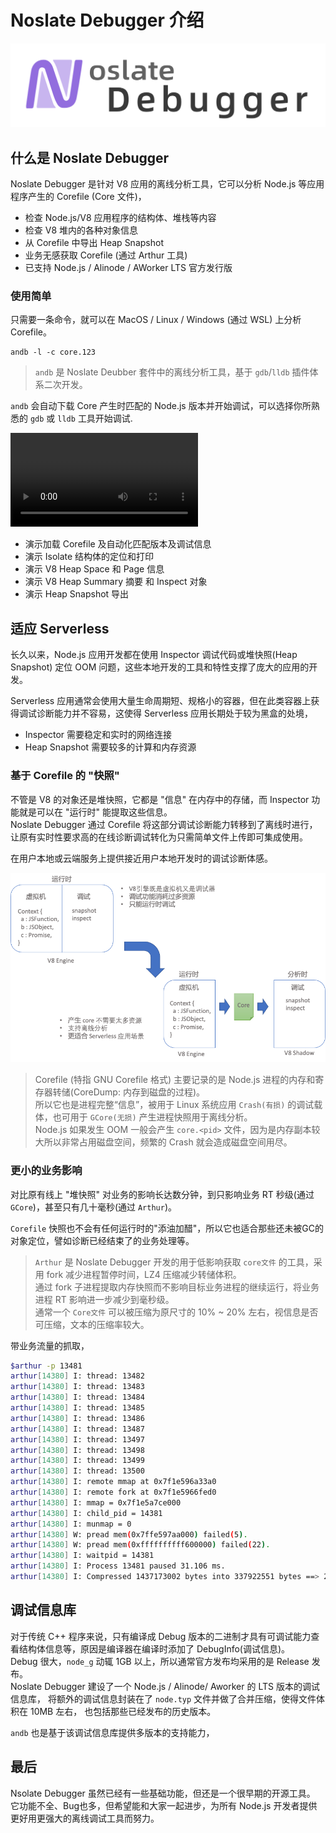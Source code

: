 # Noslate Debugger 介绍

<div style={{maxWidth: "800px"}} >

![Noslate Debugger](../assets/noslate-db.png)

</div>

## 什么是 Noslate Debugger

Noslate Debugger 是针对 V8 应用的离线分析工具，它可以分析 Node.js 等应用程序产生的 Corefile (Core 文件)，

* 检查 Node.js/V8 应用程序的结构体、堆栈等内容
* 检查 V8 堆内的各种对象信息
* 从 Corefile 中导出 Heap Snapshot
* 业务无感获取 Corefile (通过 Arthur 工具)
* 已支持 Node.js / Alinode / AWorker LTS 官方发行版

### 使用简单

只需要一条命令，就可以在 MacOS / Linux / Windows (通过 WSL) 上分析 Corefile。
```
andb -l -c core.123
```
> `andb` 是 Noslate Deubber 套件中的离线分析工具，基于 `gdb`/`lldb` 插件体系二次开发。

`andb` 会自动下载 Core 产生时匹配的 Node.js 版本并开始调试，可以选择你所熟悉的 `gdb` 或 `lldb` 工具开始调试.

<video controls>
      <source src="/demo_andb.mp4" />
</video>

* 演示加载 Corefile 及自动化匹配版本及调试信息
* 演示 Isolate 结构体的定位和打印
* 演示 V8 Heap Space 和 Page 信息
* 演示 V8 Heap Summary 摘要 和 Inspect 对象
* 演示 Heap Snapshot 导出


## 适应 Serverless

长久以来，Node.js 应用开发都在使用 Inspector 调试代码或堆快照(Heap Snapshot) 定位 OOM 问题，这些本地开发的工具和特性支撑了庞大的应用的开发。

Serverless 应用通常会使用大量生命周期短、规格小的容器，但在此类容器上获得调试诊断能力并不容易，这使得 Serverless 应用长期处于较为黑盒的处境，
* Inspector 需要稳定和实时的网络连接
* Heap Snapshot 需要较多的计算和内存资源

### 基于 Corefile 的 "快照"

不管是 V8 的对象还是堆快照，它都是 "信息" 在内存中的存储，而 Inspector 功能就是可以在 "运行时" 能提取这些信息。   
Noslate Debugger 通过 Corefile 将这部分调试诊断能力转移到了离线时进行，让原有实时性要求高的在线诊断调试转化为只需简单文件上传即可集成使用。

在用户本地或云端服务上提供接近用户本地开发时的调试诊断体感。

<div style={{maxWidth: "600px"}} >

![离线分析](../assets/andb-pic1.png)

</div>

> Corefile (特指 GNU Corefile 格式) 主要记录的是 Node.js 进程的内存和寄存器转储(CoreDump: 内存到磁盘的过程)。    
> 所以它也是进程完整“信息”，被用于 Linux 系统应用 `Crash(有损)` 的调试载体，也可用于 `GCore(无损)` 产生进程快照用于离线分析。   
> Node.js 如果发生 OOM 一般会产生 `core.<pid>` 文件，因为是内存副本较大所以非常占用磁盘空间，频繁的 Crash 就会造成磁盘空间用尽。


### 更小的业务影响

对比原有线上 "堆快照" 对业务的影响长达数分钟，到只影响业务 RT 秒级(通过 `GCore`)，甚至只有几十毫秒(通过 `Arthur`)。

`Corefile` 快照也不会有任何运行时的"添油加醋"，所以它也适合那些还未被GC的对象定位，譬如诊断已经结束了的业务处理等。

> `Arthur` 是 Noslate Debugger 开发的用于低影响获取 `core文件` 的工具，采用 fork 减少进程暂停时间，LZ4 压缩减少转储体积。   
> 通过 fork 子进程提取内存快照而不影响目标业务进程的继续运行，将业务进程 RT 影响进一步减少到毫秒级。   
> 通常一个 `Core文件` 可以被压缩为原尺寸的 10% ~ 20% 左右，视信息是否可压缩，文本的压缩率较大。

带业务流量的抓取，
```bash
$arthur -p 13481
arthur[14380] I: thread: 13482
arthur[14380] I: thread: 13483
arthur[14380] I: thread: 13484
arthur[14380] I: thread: 13485
arthur[14380] I: thread: 13486
arthur[14380] I: thread: 13487
arthur[14380] I: thread: 13497
arthur[14380] I: thread: 13498
arthur[14380] I: thread: 13499
arthur[14380] I: thread: 13500
arthur[14380] I: remote mmap at 0x7f1e596a33a0
arthur[14380] I: remote fork at 0x7f1e5966fed0
arthur[14380] I: mmap = 0x7f1e5a7ce000
arthur[14380] I: child_pid = 14381
arthur[14380] I: munmap = 0
arthur[14380] W: pread mem(0x7ffe597aa000) failed(5).
arthur[14380] W: pread mem(0xffffffffff600000) failed(22).
arthur[14380] I: waitpid = 14381
arthur[14380] I: Process 13481 paused 31.106 ms.
arthur[14380] I: Compressed 1437173002 bytes into 337922551 bytes ==> 23.51%
```


## 调试信息库

对于传统 C++ 程序来说，只有编译成 Debug 版本的二进制才具有可调试能力查看结构体信息等，原因是编译器在编译时添加了 DebugInfo(调试信息)。   
Debug 很大，`node_g` 动辄 1GB 以上，所以通常官方发布均采用的是 Release 发布。    
Noslate Debugger 建设了一个 Node.js / Alinode/ Aworker 的 LTS 版本的调试信息库，
将额外的调试信息封装在了 `node.typ` 文件并做了合并压缩，使得文件体积在 10MB 左右，
也包括那些已经发布的历史版本。  

`andb` 也是基于该调试信息库提供多版本的支持能力，


## 最后
Nsolate Debugger 虽然已经有一些基础功能，但还是一个很早期的开源工具。
它功能不全、Bug也多，但希望能和大家一起进步，为所有 Node.js 开发者提供更好用更强大的离线调试工具而努力。


